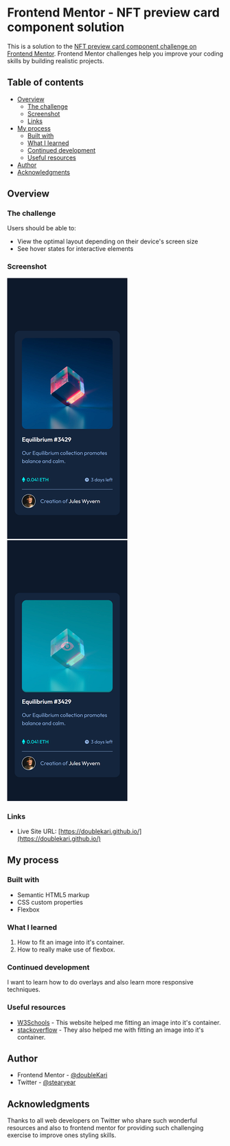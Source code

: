 # Frontend Mentor - NFT preview card component solution

This is a solution to the [NFT preview card component challenge on Frontend Mentor](https://www.frontendmentor.io/challenges/nft-preview-card-component-SbdUL_w0U). Frontend Mentor challenges help you improve your coding skills by building realistic projects.

## Table of contents

- [Overview](#overview)
  - [The challenge](#the-challenge)
  - [Screenshot](#screenshot)
  - [Links](#links)
- [My process](#my-process)
  - [Built with](#built-with)
  - [What I learned](#what-i-learned)
  - [Continued development](#continued-development)
  - [Useful resources](#useful-resources)
- [Author](#author)
- [Acknowledgments](#acknowledgments)

## Overview

### The challenge

Users should be able to:

- View the optimal layout depending on their device's screen size
- See hover states for interactive elements

### Screenshot

![](./smartphone.png)![](./smartphone-hover.png)

### Links

- Live Site URL: [https://doublekari.github.io/](https://doublekari.github.io/)

## My process

### Built with

- Semantic HTML5 markup
- CSS custom properties
- Flexbox

### What I learned

1. How to fit an image into it's container.
2. How to really make use of flexbox.

### Continued development

I want to learn how to do overlays and also learn more responsive techniques.

### Useful resources

- [W3Schools](https://www.w3schools.com) - This website helped me fitting an image into it's container.
- [stackoverflow](https://stackoverflow.com) - They also helped me with fitting an image into it's container.

## Author

- Frontend Mentor - [@doubleKari](https://www.frontendmentor.io/profile/doubleKari)
- Twitter - [@stearyear](https://www.twitter.com/stealyear)

## Acknowledgments

Thanks to all web developers on Twitter who share such wonderful resources and also to frontend mentor for providing such challenging exercise to improve ones styling skills.
